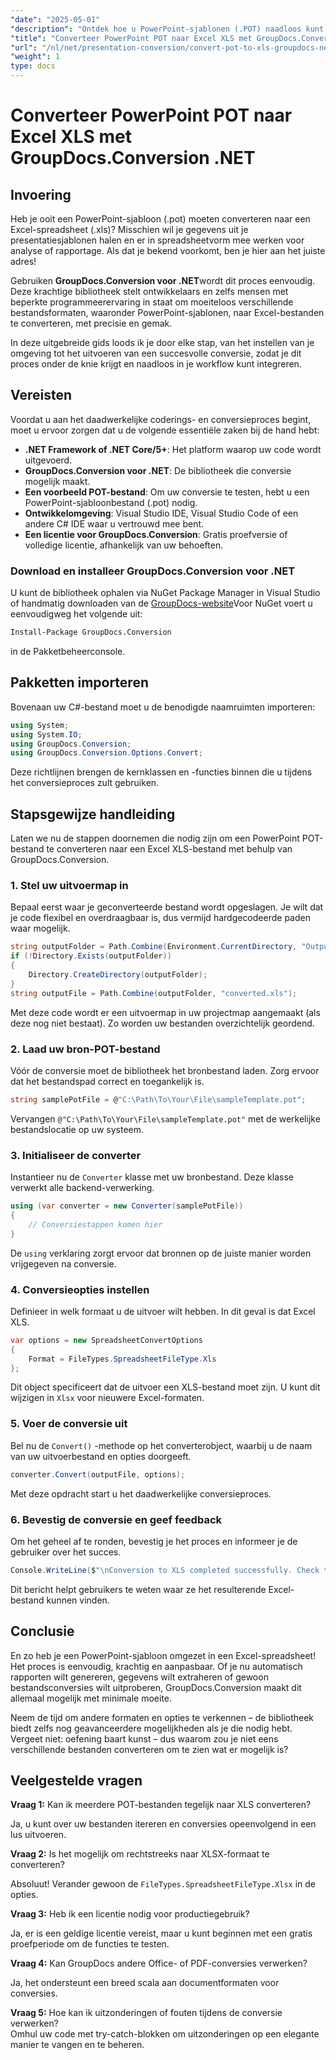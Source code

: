 ```yaml
---
"date": "2025-05-01"
"description": "Ontdek hoe u PowerPoint-sjablonen (.POT) naadloos kunt converteren naar Excel-spreadsheets (.XLS) met de krachtige GroupDocs.Conversion API in .NET."
"title": "Converteer PowerPoint POT naar Excel XLS met GroupDocs.Conversion .NET"
"url": "/nl/net/presentation-conversion/convert-pot-to-xls-groupdocs-net/"
"weight": 1
type: docs
---
```

# Converteer PowerPoint POT naar Excel XLS met GroupDocs.Conversion .NET

## Invoering

Heb je ooit een PowerPoint-sjabloon (.pot) moeten converteren naar een Excel-spreadsheet (.xls)? Misschien wil je gegevens uit je presentatiesjablonen halen en er in spreadsheetvorm mee werken voor analyse of rapportage. Als dat je bekend voorkomt, ben je hier aan het juiste adres! 

Gebruiken **GroupDocs.Conversion voor .NET**wordt dit proces eenvoudig. Deze krachtige bibliotheek stelt ontwikkelaars en zelfs mensen met beperkte programmeerervaring in staat om moeiteloos verschillende bestandsformaten, waaronder PowerPoint-sjablonen, naar Excel-bestanden te converteren, met precisie en gemak.

In deze uitgebreide gids loods ik je door elke stap, van het instellen van je omgeving tot het uitvoeren van een succesvolle conversie, zodat je dit proces onder de knie krijgt en naadloos in je workflow kunt integreren.

## Vereisten

Voordat u aan het daadwerkelijke coderings- en conversieproces begint, moet u ervoor zorgen dat u de volgende essentiële zaken bij de hand hebt:

- **.NET Framework of .NET Core/5+**: Het platform waarop uw code wordt uitgevoerd.
- **GroupDocs.Conversion voor .NET**: De bibliotheek die conversie mogelijk maakt.
- **Een voorbeeld POT-bestand**: Om uw conversie te testen, hebt u een PowerPoint-sjabloonbestand (.pot) nodig.
- **Ontwikkelomgeving**: Visual Studio IDE, Visual Studio Code of een andere C# IDE waar u vertrouwd mee bent.
- **Een licentie voor GroupDocs.Conversion**: Gratis proefversie of volledige licentie, afhankelijk van uw behoeften.

### Download en installeer GroupDocs.Conversion voor .NET

U kunt de bibliotheek ophalen via NuGet Package Manager in Visual Studio of handmatig downloaden van de [GroupDocs-website](https://releases.groupdocs.com/conversion/net/)Voor NuGet voert u eenvoudigweg het volgende uit:

```bash
Install-Package GroupDocs.Conversion
```

in de Pakketbeheerconsole.

## Pakketten importeren

Bovenaan uw C#-bestand moet u de benodigde naamruimten importeren:

```csharp
using System;
using System.IO;
using GroupDocs.Conversion;
using GroupDocs.Conversion.Options.Convert;
```

Deze richtlijnen brengen de kernklassen en -functies binnen die u tijdens het conversieproces zult gebruiken.

## Stapsgewijze handleiding

Laten we nu de stappen doornemen die nodig zijn om een PowerPoint POT-bestand te converteren naar een Excel XLS-bestand met behulp van GroupDocs.Conversion.

### 1. Stel uw uitvoermap in

Bepaal eerst waar je geconverteerde bestand wordt opgeslagen. Je wilt dat je code flexibel en overdraagbaar is, dus vermijd hardgecodeerde paden waar mogelijk.

```csharp
string outputFolder = Path.Combine(Environment.CurrentDirectory, "Output");
if (!Directory.Exists(outputFolder))
{
    Directory.CreateDirectory(outputFolder);
}
string outputFile = Path.Combine(outputFolder, "converted.xls");
```

Met deze code wordt er een uitvoermap in uw projectmap aangemaakt (als deze nog niet bestaat). Zo worden uw bestanden overzichtelijk geordend.

### 2. Laad uw bron-POT-bestand

Vóór de conversie moet de bibliotheek het bronbestand laden. Zorg ervoor dat het bestandspad correct en toegankelijk is.

```csharp
string samplePotFile = @"C:\Path\To\Your\File\sampleTemplate.pot";
```

Vervangen `@"C:\Path\To\Your\File\sampleTemplate.pot"` met de werkelijke bestandslocatie op uw systeem.

### 3. Initialiseer de converter

Instantieer nu de `Converter` klasse met uw bronbestand. Deze klasse verwerkt alle backend-verwerking.

```csharp
using (var converter = new Converter(samplePotFile))
{
    // Conversiestappen komen hier
}
```

De `using` verklaring zorgt ervoor dat bronnen op de juiste manier worden vrijgegeven na conversie.

### 4. Conversieopties instellen

Definieer in welk formaat u de uitvoer wilt hebben. In dit geval is dat Excel XLS.

```csharp
var options = new SpreadsheetConvertOptions
{
    Format = FileTypes.SpreadsheetFileType.Xls
};
```

Dit object specificeert dat de uitvoer een XLS-bestand moet zijn. U kunt dit wijzigen in `Xlsx` voor nieuwere Excel-formaten.

### 5. Voer de conversie uit

Bel nu de `Convert()` -methode op het converterobject, waarbij u de naam van uw uitvoerbestand en opties doorgeeft.

```csharp
converter.Convert(outputFile, options);
```

Met deze opdracht start u het daadwerkelijke conversieproces.

### 6. Bevestig de conversie en geef feedback

Om het geheel af te ronden, bevestig je het proces en informeer je de gebruiker over het succes.

```csharp
Console.WriteLine($"\nConversion to XLS completed successfully. Check the output in {outputFolder}");
```

Dit bericht helpt gebruikers te weten waar ze het resulterende Excel-bestand kunnen vinden.

## Conclusie

En zo heb je een PowerPoint-sjabloon omgezet in een Excel-spreadsheet! Het proces is eenvoudig, krachtig en aanpasbaar. Of je nu automatisch rapporten wilt genereren, gegevens wilt extraheren of gewoon bestandsconversies wilt uitproberen, GroupDocs.Conversion maakt dit allemaal mogelijk met minimale moeite.

Neem de tijd om andere formaten en opties te verkennen – de bibliotheek biedt zelfs nog geavanceerdere mogelijkheden als je die nodig hebt. Vergeet niet: oefening baart kunst – dus waarom zou je niet eens verschillende bestanden converteren om te zien wat er mogelijk is?

## Veelgestelde vragen

**Vraag 1:** Kan ik meerdere POT-bestanden tegelijk naar XLS converteren?  

Ja, u kunt over uw bestanden itereren en conversies opeenvolgend in een lus uitvoeren.

**Vraag 2:** Is het mogelijk om rechtstreeks naar XLSX-formaat te converteren?  

Absoluut! Verander gewoon de `FileTypes.SpreadsheetFileType.Xlsx` in de opties.

**Vraag 3:** Heb ik een licentie nodig voor productiegebruik?  

Ja, er is een geldige licentie vereist, maar u kunt beginnen met een gratis proefperiode om de functies te testen.

**Vraag 4:** Kan GroupDocs andere Office- of PDF-conversies verwerken?  

Ja, het ondersteunt een breed scala aan documentformaten voor conversies.

**Vraag 5:** Hoe kan ik uitzonderingen of fouten tijdens de conversie verwerken?  
Omhul uw code met try-catch-blokken om uitzonderingen op een elegante manier te vangen en te beheren.